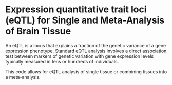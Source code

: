 # Expression quantitative trait loci (eQTL) for Single and Meta-Analysis of Brain Tissue 
       
An eQTL is a locus that explains a fraction of the genetic variance of a gene expression phenotype. Standard eQTL analysis involves a direct association test between markers of genetic variation with gene expression levels typically measured in tens or hundreds of individuals.             
            
This code allows for eQTL analysis of single tissue or combining tissues into a meta-analysis.                             
              
        
                  
      
  
   
  
